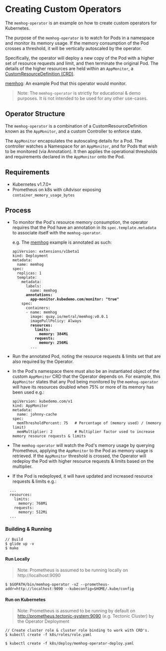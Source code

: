 # Creating Custom Operators

The `memhog-operator` is an example on how to create custom operators for
Kubernetes.

The purpose of the `memhog-operator` is to watch for Pods in a namespace and
monitor its memory usage. If the memory consumption of the Pod crosses a
threshold, it will be vertically autoscaled by the operator.

Specifically, the operator will deploy a new copy of the Pod with a higher
set of resource requests and limit, and then terminate the original Pod.
The details of the higher resources are held within an `AppMonitor`,
a [CustomResourceDefinition
(CRD)](https://github.com/kubernetes/apiextensions-apiserver/blob/fbe70034cb9becd97bf8b6207f918c73cadd330e/pkg/apis/apiextensions/types.go#L119-L129).

[memhog](https://github.com/metral/memhog): An example Pod that this operator would monitor.

> Note: The `memhog-operator` is strictly for educational & demo purposes. It is not intended
to be used for any other use-cases.

## Operator Structure

The `memhog-operator` is a combination of a CustomResourceDefinition
known as the `AppMonitor`, and a custom Controller to enforce state.

The `AppMonitor` encapsulates the autoscaling details for a Pod.
The controller watches a Namespace for an `AppMonitor`, and for Pods that wish 
to be monitored (via Annotation). It then applies the operational
thresholds and requirements declared in the `AppMonitor` onto the Pod.

## Requirements
* Kubernetes v1.7.0+
* Prometheus on k8s with cAdvisor exposing `container_memory_usage_bytes`

## Process

* To monitor the Pod's resource memory consumption, the operator requires that the Pod have an annotation in its `spec.template.metadata` to associate itself with the `memhog-operator`.

  e.g. The [memhog](https://github.com/metral/memhog) example is annotated as such:

  <pre><code>apiVersion: extensions/v1beta1
  kind: Deployment
  metadata:
    name: memhog
  spec:
    replicas: 1
    template:
      metadata:
        labels:
          name: memhog
        <b>annotations:
          app-monitor.kubedemo.com/monitor: "true"</b>
      spec:
        containers:
        - name: memhog
          image: quay.io/metral/memhog:v0.0.1
          imagePullPolicy: Always
          <b>resources:
            limits:
              memory: 384Mi
            requests:
              memory: 256Mi</b>
          ...
  </code></pre>

* Run the annotated Pod, noting the resource requests & limits set that are
also required by the Operator.

* In the Pod's namespace there must also be an instantiated object of the custom
`AppMonitor` CRD that the Operator depends on. For example, this `AppMonitor`
states that any Pod being monitored by the `memhog-operator` will have its
resources doubled when 75% or more of its memory has been used e.g.:

  ```
  apiVersion: kubedemo.com/v1
  kind: AppMonitor
  metadata:
    name: johnny-cache
  spec:
    memThresholdPercent: 75   # Percentage of (memory used) / (memory limit)
    memMultiplier: 2          # Multiplier factor used to increase memory resource requests & limits
  ```
* The `memhog-operator` will watch the Pod's memory usage by querying
Prometheus, applying the `AppMonitor` to the Pod as memory usage is retrieved.  If the `AppMonitor` threshold is crossed,
the Operator will redeploy the Pod with higher resource requests & limits based
on the multiplier.
* If the Pod is redeployed, it will have updated and increased resource requests & limits
e.g.:
```
  ...
  resources:
    limits:
      memory: 768Mi
    requests:
      memory: 512Mi
  ...
```

### Building & Running

```
// Build
$ glide up -v
$ make
```


#### Run Locally
> Note: Prometheus is assumed to be running locally on http://localhost:9090

```
$ $GOPATH/bin/memhog-operator -v2 --prometheus-addr=http://localhost:9090 --kubeconfig=$HOME/.kube/config
```

#### Run on Kubernetes
> Note: Prometheus is assumed to be running by default on http://prometheus.tectonic-system:9090 (e.g. Tectonic Cluster) by the Operator Deployment

```
// Create cluster role & cluster role binding to work with CRD's.
$ kubectl create -f k8s/roles/role.yaml

$ kubectl create -f k8s/deploy/memhog-operator-deploy.yaml
```
